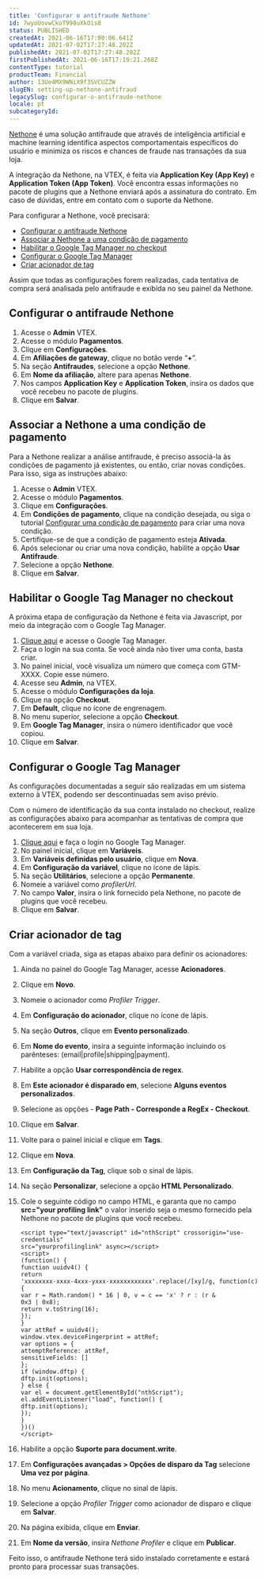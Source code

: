 ```yaml
---
title: 'Configurar o antifraude Nethone'
id: 7wyoUovwCkoT998uXkOis8
status: PUBLISHED
createdAt: 2021-06-16T17:00:06.641Z
updatedAt: 2021-07-02T17:27:48.202Z
publishedAt: 2021-07-02T17:27:48.202Z
firstPublishedAt: 2021-06-16T17:19:21.268Z
contentType: tutorial
productTeam: Financial
author: 13Ue4MX9WNiX9f3SVCUZZW
slugEN: setting-up-nethone-antifraud
legacySlug: configurar-o-antifraude-nethone
locale: pt
subcategoryId: 
---
```


[Nethone](https://nethone.com/pt) é uma solução antifraude que através de inteligência artificial e machine learning identifica aspectos comportamentais específicos do usuário e minimiza os riscos e chances de fraude nas transações da sua loja.

<div class="alert alert-warning">
  A integração da Nethone, na VTEX, é feita via <b>Application Key (App Key)</b> e <b>Application Token (App Token)</b>. Você encontra essas informações no pacote de plugins que a Nethone enviará após a assinatura do contrato. Em caso de dúvidas, entre em contato com o suporte da Nethone.
  </div>

Para configurar a Nethone, você precisará:

- [Configurar o antifraude Nethone](#configurar-o-antifraude-nethone)
- [Associar a Nethone a uma condição de pagamento](#associar-a-nethone-a-uma-condicao-de-pagamento)
- [Habilitar o Google Tag Manager no checkout](#habilitar-o-google-tag-manager-no-checkout)
- [Configurar o Google Tag Manager](#configurar-o-google-tag-manager)
- [Criar acionador de tag](#criar-acionador-de-tag)

Assim que todas as configurações forem realizadas, cada tentativa de compra será analisada pelo antifraude e exibida no seu painel da Nethone.

## Configurar o antifraude Nethone

1. Acesse o __Admin__ VTEX.
2. Acesse o módulo __Pagamentos__.
3. Clique em __Configurações__.
4. Em __Afiliações de gateway__, clique no botão verde “__+__”.
5. Na seção __Antifraudes__, selecione a opção __Nethone__.
6. Em __Nome da afiliação__, altere para apenas __Nethone__.
7. Nos campos __Application Key__ e __Application Token__, insira os dados que você recebeu no pacote de plugins.
8. Clique em __Salvar__.

## Associar a Nethone a uma condição de pagamento

Para a Nethone realizar a análise antifraude, é preciso associá-la às condições de pagamento já existentes, ou então, criar novas condições. Para isso, siga as instruções abaixo:

1. Acesse o __Admin__ VTEX.
2. Acesse o módulo __Pagamentos__.
3. Clique em __Configurações__.
4. Em __Condições de pagamento__, clique na condição desejada, ou siga o tutorial [Configurar uma condição de pagamento](https://help.vtex.com/pt/tracks/pagamentos--6GAS7ZzGAm7AGoEAwDbwJG/6bzGxlz4inf8sKmvZ1c7i3?&utm_source=autocomplete) para criar uma nova condição.
5. Certifique-se de que a condição de pagamento esteja __Ativada__.
6. Após selecionar ou criar uma nova condição, habilite a opção __Usar Antifraude__.
7. Selecione a opção __Nethone__.
8. Clique em __Salvar__.

## Habilitar o Google Tag Manager no checkout

A próxima etapa de configuração da Nethone é feita via Javascript, por meio da integração com o Google Tag Manager. 

1. [Clique aqui](http://tagmanager.google.com) e acesse o Google Tag Manager.
2. Faça o login na sua conta. Se você ainda não tiver uma conta, basta criar.
3. No painel inicial, você visualiza um número que começa com GTM-XXXX. Copie esse número.
4. Acesse seu __Admin__, na VTEX.
5. Acesse o módulo __Configurações da loja__.
6. Clique na opção __Checkout__.
7. Em __Default__, clique no ícone de engrenagem.
8. No menu superior, selecione a opção __Checkout__.
9. Em __Google Tag Manager__, insira o número identificador que você copiou. 
10. Clique em __Salvar__.

## Configurar o Google Tag Manager

<div class="alert alert-warning">
  As configurações documentadas a seguir são realizadas em um sistema externo à VTEX, podendo ser descontinuadas sem aviso prévio.
  </div>

Com o número de identificação da sua conta instalado no checkout, realize as configurações abaixo para acompanhar as tentativas de compra que acontecerem em sua loja. 

1. [Clique aqui](http://tagmanager.google.com) e faça o login no Google Tag Manager.
2. No painel inicial, clique em __Variáveis__.
3. Em __Variáveis definidas pelo usuário__, clique em __Nova__.
4. Em __Configuração da variável__, clique no ícone de lápis.
5. Na seção __Utilitários__, selecione a opção __Permanente__.
6. Nomeie a variável como *profilerUrl*.
7. No campo __Valor__, insira o link fornecido pela Nethone, no pacote de plugins que você recebeu.
8. Clique em __Salvar__.

## Criar acionador de tag

Com a variável criada, siga as etapas abaixo para definir os acionadores:

1. Ainda no painel do Google Tag Manager, acesse __Acionadores__.
2. Clique em __Novo__.
3. Nomeie o acionador como *Profiler Trigger*.
4. Em __Configuração do acionador__, clique no ícone de lápis.
5. Na seção __Outros__, clique em __Evento personalizado__.
6. Em __Nome do evento__, insira a seguinte informação incluindo os parênteses: (email|profile|shipping|payment).
7. Habilite a opção __Usar correspondência de regex__.
8. Em __Este acionador é disparado em__, selecione __Alguns eventos personalizados__.
9. Selecione as opções - __Page Path - Corresponde a RegEx - Checkout__.
10. Clique em __Salvar__.
11. Volte para o painel inicial e clique em __Tags__. 
12. Clique em __Nova__.
13. Em __Configuração da Tag__, clique sob o sinal de lápis.
14. Na seção __Personalizar__, selecione a opção __HTML Personalizado__.
15. Cole o seguinte código no campo HTML, e garanta que no campo __src="your profiling link"__ o valor inserido seja o mesmo fornecido pela Nethone no pacote de plugins que você recebeu.

    ```
    <script type="text/javascript" id="nthScript" crossorigin="use-credentials"
    src="yourprofilinglink" async></script>
    <script>
    (function() {
    function uuidv4() {
    return
    'xxxxxxxx-xxxx-4xxx-yxxx-xxxxxxxxxxxx'.replace(/[xy]/g, function(c) {
    var r = Math.random() * 16 | 0, v = c == 'x' ? r : (r &
    0x3 | 0x8);
    return v.toString(16);
    });
    }
    var attRef = uuidv4();
    window.vtex.deviceFingerprint = attRef;
    var options = {
    attemptReference: attRef,
    sensitiveFields: []
    };
    if (window.dftp) {
    dftp.init(options);
    } else {
    var el = document.getElementById("nthScript");
    el.addEventListener("load", function() {
    dftp.init(options);
    });
    }
    })()
    </script>
    ```
16. Habilite a opção __Suporte para document.write__.
17. Em __Configurações avançadas > Opções de disparo da Tag__ selecione __Uma vez por página__.
18. No menu __Acionamento__, clique no sinal de lápis.
19. Selecione a opção *Profiler Trigger* como acionador de disparo e clique em __Salvar__. 
20. Na página exibida, clique em __Enviar__.
21. Em __Nome da versão__, insira *Nethone Profiler* e clique em __Publicar__.

Feito isso, o antifraude Nethone terá sido instalado corretamente e estará pronto para processar suas transações.
